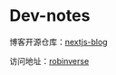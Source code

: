 # Dev-notes

博客开源仓库：[nextjs-blog](https://github.com/huiru-wang/nextjs-blog)

访问地址：[robinverse](https://robinverse.me/)


